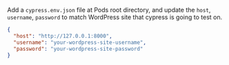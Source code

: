 Add a `cypress.env.json` file at Pods root directory, and update the `host`, `username`, `password` to match WordPress site that cypress is going to test on.

```json
{
  "host": "http://127.0.0.1:8000",
  "username": "your-wordpress-site-username",
  "password": "your-wordpress-site-password"
}
```